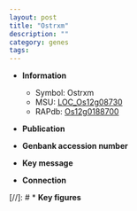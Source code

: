 ```yaml
---
layout: post
title: "Ostrxm"
description: ""
category: genes
tags: 
---
```


* **Information**  
    + Symbol: Ostrxm  
    + MSU: [LOC_Os12g08730](http://rice.uga.edu/cgi-bin/ORF_infopage.cgi?orf=LOC_Os12g08730)  
    + RAPdb: [Os12g0188700](http://rapdb.dna.affrc.go.jp/viewer/gbrowse_details/irgsp1?name=Os12g0188700)  

* **Publication**  

* **Genbank accession number**  

* **Key message**  

* **Connection**  

[//]: # * **Key figures**  


